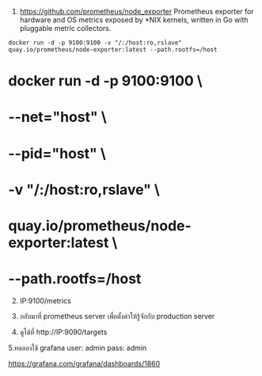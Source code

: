 1. https://github.com/prometheus/node_exporter
Prometheus exporter for hardware and OS metrics exposed by *NIX kernels, 
written in Go with pluggable metric collectors.

```
docker run -d -p 9100:9100 -v "/:/host:ro,rslave" quay.io/prometheus/node-exporter:latest --path.rootfs=/host
```
  
 # docker run -d -p 9100:9100 \
 # --net="host" \
 # --pid="host" \
 # -v "/:/host:ro,rslave" \
 # quay.io/prometheus/node-exporter:latest \
#  --path.rootfs=/host

2. IP:9100/metrics

3. กลับมาที่ prometheus server เพื่อตั้งค่าให้รู้จักกับ production server

4. ดูได้ที่ http://IP:9090/targets

5.ทดลองใช้ grafana
user: admin
pass: admin

https://grafana.com/grafana/dashboards/1860




